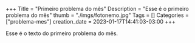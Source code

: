 +++
Title = "Primeiro problema do mês"
Description = "Esse é o primeiro problema do mês"
thumb = "./imgs/fotonemo.jpg"
Tags = []
Categories = ["problema-mes"]
creation_date = 2023-01-17T14:41:03-03:00
+++

Esse é o texto do primeiro problema do mês.
